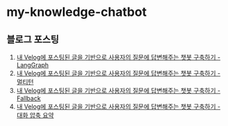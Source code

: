 # my-knowledge-chatbot

## 블로그 포스팅

1. [내 Velog에 포스팅된 글을 기반으로 사용자의 질문에 답변해주는 챗봇 구축하기 - LangGraph](https://velog.io/@salgu1998/내-Velog에-포스팅된-글을-기반으로-사용자의-질문에-답변해주는-챗봇-LangGraph)
2. [내 Velog에 포스팅된 글을 기반으로 사용자의 질문에 답변해주는 챗봇 구축하기 - 멀티턴](https://velog.io/@salgu1998/내-Velog에-포스팅된-글을-기반으로-사용자의-질문에-답변해주는-챗봇-구축하기-멀티턴)
3. [내 Velog에 포스팅된 글을 기반으로 사용자의 질문에 답변해주는 챗봇 구축하기 - Fallback](https://velog.io/@salgu1998/내-Velog에-포스팅된-글을-기반으로-사용자의-질문에-답변해주는-챗봇-구축하기-Fallback)
4. [내 Velog에 포스팅된 글을 기반으로 사용자의 질문에 답변해주는 챗봇 구축하기 - 대화 압축 요약](https://velog.io/@salgu1998/내-Velog에-포스팅된-글을-기반으로-사용자의-질문에-답변해주는-챗봇-구축하기-대화-압축-요약)
